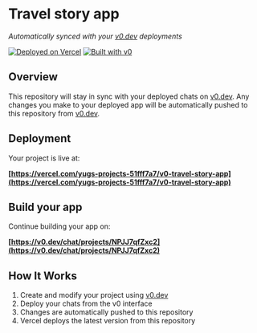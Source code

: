# Travel story app

*Automatically synced with your [v0.dev](https://v0.dev) deployments*

[![Deployed on Vercel](https://img.shields.io/badge/Deployed%20on-Vercel-black?style=for-the-badge&logo=vercel)](https://vercel.com/yugs-projects-51fff7a7/v0-travel-story-app)
[![Built with v0](https://img.shields.io/badge/Built%20with-v0.dev-black?style=for-the-badge)](https://v0.dev/chat/projects/NPJJ7qfZxc2)

## Overview

This repository will stay in sync with your deployed chats on [v0.dev](https://v0.dev).
Any changes you make to your deployed app will be automatically pushed to this repository from [v0.dev](https://v0.dev).

## Deployment

Your project is live at:

**[https://vercel.com/yugs-projects-51fff7a7/v0-travel-story-app](https://vercel.com/yugs-projects-51fff7a7/v0-travel-story-app)**

## Build your app

Continue building your app on:

**[https://v0.dev/chat/projects/NPJJ7qfZxc2](https://v0.dev/chat/projects/NPJJ7qfZxc2)**

## How It Works

1. Create and modify your project using [v0.dev](https://v0.dev)
2. Deploy your chats from the v0 interface
3. Changes are automatically pushed to this repository
4. Vercel deploys the latest version from this repository
